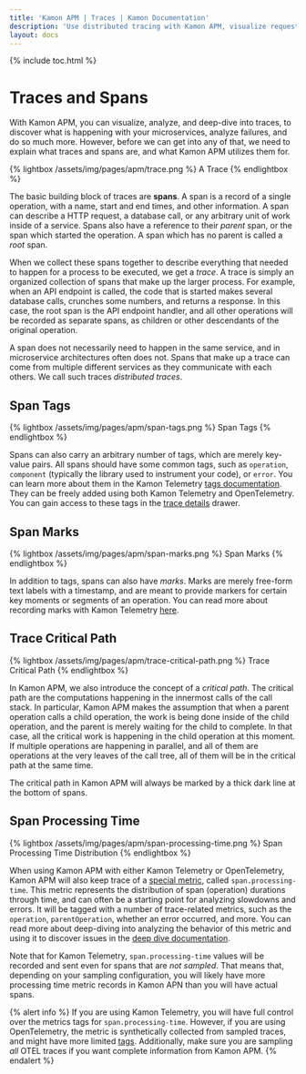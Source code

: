```yaml
---
title: 'Kamon APM | Traces | Kamon Documentation'
description: 'Use distributed tracing with Kamon APM, visualize requests across microservices, and pinpoint failures and performance bottlenecks'
layout: docs
---
```


{% include toc.html %}

Traces and Spans
================

With Kamon APM, you can visualize, analyze, and deep-dive into traces, to discover what is happening with your microservices, analyze failures, and
do so much more. However, before we can get into any of that, we need to explain what traces and spans are, and what Kamon APM utilizes them for.

{% lightbox /assets/img/pages/apm/trace.png %}
A Trace
{% endlightbox %}

The basic building block of traces are **spans**. A span is a record of a single operation, with a name, start and end times, and other information.
A span can describe a HTTP request, a database call, or any arbitrary unit of work inside of a service. Spans also have a reference to their *parent*
span, or the span which started the operation. A span which has no parent is called a *root* span.

When we collect these spans together to describe everything that needed to happen for a process to be executed, we get a *trace*. A trace is simply an
organized collection of spans that make up the larger process. For example, when an API endpoint is called, the code that is started makes several database
calls, crunches some numbers, and returns a response. In this case, the root span is the API endpoint handler, and all other operations will be recorded
as separate spans, as children or other descendants of the original operation.

A span does not necessarily need to happen in the same service, and in microservice architectures often does not. Spans that make up a trace can come from
multiple different services as they communicate with each others. We call such traces *distributed traces*.

Span Tags
----------

{% lightbox /assets/img/pages/apm/span-tags.png %}
Span Tags
{% endlightbox %}

Spans can also carry an arbitrary number of tags, which are merely key-value pairs. All spans should have some common tags, such as `operation`, `component`
(typically the library used to instrument your code), or `error`. You can learn more about them in the Kamon Telemetry [tags documentation][tags]. They can
be freely added using both Kamon Telemetry and OpenTelemetry. You can gain access to these tags in the [trace details] drawer.

Span Marks
----------

{% lightbox /assets/img/pages/apm/span-marks.png %}
Span Marks
{% endlightbox %}

In addition to tags, spans can also have *marks*. Marks are merely free-form text labels with a timestamp, and are meant to provide markers for certain key
moments or segments of an operation. You can read more about recording marks with Kamon Telemetry [here][marks].

Trace Critical Path
--------------------

{% lightbox /assets/img/pages/apm/trace-critical-path.png %}
Trace Critical Path
{% endlightbox %}

In Kamon APM, we also introduce the concept of a *critical path*. The critical path are the computations happening in the innermost calls of the call stack. In particular, Kamon
APM makes the assumption that when a parent operation calls a child operation, the work is being done inside of the child operation, and the parent is merely
waiting for the child to complete. In that case, all the critical work is happening in the child operation at this moment. If multiple operations are happening
in parallel, and all of them are operations at the very leaves of the call tree, all of them will be in the critical path at the same time.

The critical path in Kamon APM will always be marked by a thick dark line at the bottom of spans.

Span Processing Time
---------------------

{% lightbox /assets/img/pages/apm/span-processing-time.png %}
Span Processing Time Distribution
{% endlightbox %}

When using Kamon APM with either Kamon Telemetry or OpenTelemetry, Kamon APM will also keep trace of a [special metric][span-processing-time], called
`span.processing-time`. This metric represents the distribution of span (operation) durations through time, and can often be a starting point for analyzing
slowdowns and errors. It will be tagged with a number of trace-related metrics, such as the `operation`, `parentOperation`, whether an error occurred, and more.
You can read more about deep-diving into analyzing the behavior of this metric and using it to discover issues in the [deep dive documentation][analyze].

Note that for Kamon Telemetry, `span.processing-time` values will be recorded and sent even for spans that are *not sampled*. That means that, depending on
your sampling configuration, you will likely have more processing time metric records in Kamon APN than you will have actual spans.

{% alert info %}
If you are using Kamon Telemetry, you will have full control over the metrics tags for `span.processing-time`. However, if you are using OpenTelemetry, the metric
is synthetically collected from sampled traces, and might have more limited [tags](#span-tags). Additionally, make sure you are sampling *all* OTEL traces if you want
complete information from Kamon APM.
{% endalert %}

[span-processing-time]: ../../../core/tracing/#metrics
[analyze]: ../../deep-dive/analyze/
[tags]: ../../../core/tracing/#tags
[marks]: ../../../core/tracing/#marks
[trace details]: ../trace-details/
